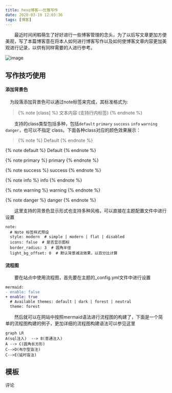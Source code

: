 ```yaml
---
title: hexo博客——优雅写作
date: 2020-03-19 12:03:36
tags: [博客]
---
```


&emsp;&emsp;最近时间闲暇萌生了好好进行一些博客管理的念头，为了以后写文章更加方便美观，写了本篇博客意在将本人如何进行博客写作以及如何使博客文章内容更加美观进行记录，以供有同样需要的人进行参考。

![image](https://raw.githubusercontent.com/AnchoretY/images/master/blog/image.cmcvxwn4wlu.png)

<!-- more-->



## 写作技巧使用

#### 添加背景色

&emsp;为段落添加背景色可以通过note标签来完成，其标准格式为:

>{% note [class] %}
>文本内容 (支持行内标签)
>{% endnote %}

&emsp;&emsp;支持的class类型包括多种，包括`default` `primary` `success` `info` `warning` `danger`，也可以不指定 class。下面各种class对应的颜色效果展示：

> {% note  %}
> Default
> {% endnote %}

{% note  default %}
Default
{% endnote %}

{% note  primary %}
primary
{% endnote %}

{% note  success %}
success
{% endnote %}

{% note  info %}
info
{% endnote %}

{% note  warning %}
warning
{% endnote %}

{% note  danger %}
danger
{% endnote %}

&emsp;&emsp;这里支持的背景色显示形式也支持多种风格，可以直接在主题配置文件中进行设置

```shell themes/next/_config.yml
note:
  # Note 标签样式预设
  style: modern  # simple | modern | flat | disabled
  icons: false  # 是否显示图标
  border_radius: 3  # 圆角半径
  light_bg_offset: 0  # 默认背景减淡效果，以百分比计算
```



#### 流程图

&emsp;&emsp;要在站点中使用流程图，首先要在主题的_config.yml文件中进行设置

```diff themes/next/_config.yml
mermaid:
- enable: false
+ enable: true
  # Available themes: default | dark | forest | neutral
  theme: forest
```

&emsp;&emsp;然后就可以在网站中按照mermaid语法进行流程图的构建了，下面是一个简单的流程图构建的例子，更加详细的流程图构建语法可以参见这里

~~~mermaid
graph LR
A(sql注入)  --> B(普通注入)
A --> C(圆角长方形)
C-->D(布尔型盲注)
C-->E(延时盲注)
~~~









## 模板

评论

